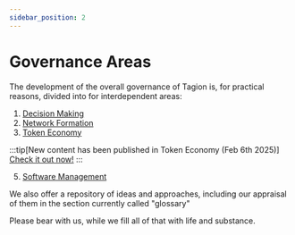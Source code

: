 ```yaml
---
sidebar_position: 2
---
```


# Governance Areas

The development of the overall governance of Tagion is, for practical reasons, divided into for interdependent areas:

 1. [Decision Making](./governance_areas/decision_making)
 2. [Network Formation](./governance_areas/network_formation)
 3. [Token Economy](./governance_areas/token_economy)

:::tip[New content has been published in Token Economy (Feb 6th 2025)]
[Check it out now!](./governance_areas/token_economy)
:::

 5. [Software Management](./governance_areas/software_management)

We also offer a repository of ideas and approaches, including our appraisal of them in the section currently called "glossary"

Please bear with us, while we fill all of that with life and substance. 
